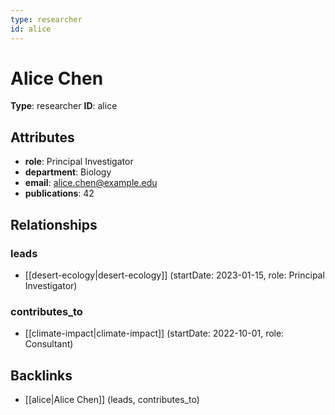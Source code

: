 ```yaml
---
type: researcher
id: alice
---
```


# Alice Chen

**Type**: researcher
**ID**: alice

## Attributes

- **role**: Principal Investigator
- **department**: Biology
- **email**: alice.chen@example.edu
- **publications**: 42

## Relationships

### leads

- [[desert-ecology|desert-ecology]] (startDate: 2023-01-15, role: Principal Investigator)

### contributes_to

- [[climate-impact|climate-impact]] (startDate: 2022-10-01, role: Consultant)

## Backlinks

- [[alice|Alice Chen]] (leads, contributes_to)

